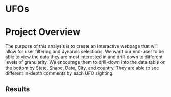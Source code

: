 # UFOs

# Project Overview 
The purpose of this analysis is to create an interactive webpage that will allow for user filtering and dynamic selections.  We want our end-user to be able to view the data they are most interested in and drill-down to different levels of granularity.  We encourage them to drill-down into the data table on the bottom by State, Shape, Date, City, and country.  They are able to see different in-depth comments by each UFO sighting.

## Results
